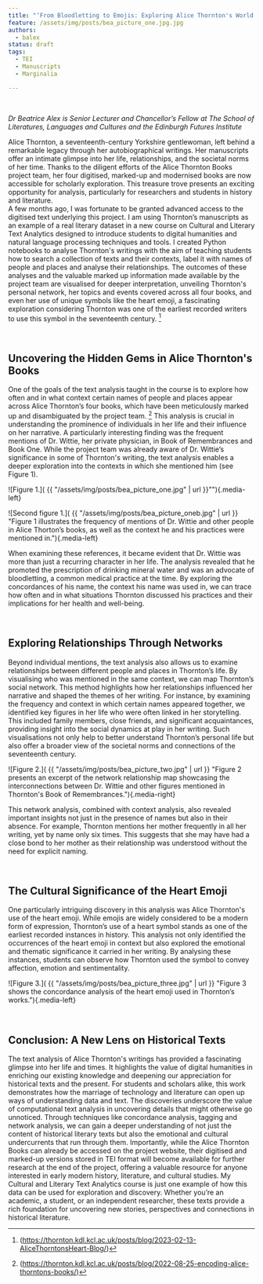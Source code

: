 ```yaml
---
title: "‘From Bloodletting to Emojis: Exploring Alice Thornton's World Through Computational Text Analytics"
feature: /assets/img/posts/bea_picture_one.jpg.jpg
authors:
  - balex
status: draft
tags:
  - TEI
  - Manuscripts
  - Marginalia

---
```


<p>&nbsp;</p>

*Dr Beatrice Alex is Senior Lecturer and Chancellor’s Fellow at The School of Literatures, Languages and Cultures and the Edinburgh Futures Institute*
 
Alice Thornton, a seventeenth-century Yorkshire gentlewoman, left behind a remarkable legacy through her autobiographical writings. Her manuscripts offer an intimate glimpse into her life, relationships, and the societal norms of her time. Thanks to the diligent efforts of the Alice Thornton Books project team, her four digitised, marked-up and modernised books are now accessible for scholarly exploration. This treasure trove presents an exciting opportunity for analysis, particularly for researchers and students in history and literature.  
A few months ago, I was fortunate to be granted advanced access to the digitised text underlying this project.  I am using Thornton’s manuscripts as an example of a real literary dataset in a new course on Cultural and Literary Text Analytics designed to introduce students to digital humanities and natural language processing techniques and tools.  I created Python notebooks to analyse Thornton's writings with the aim of teaching students how to search a collection of texts and their contexts, label it with names of people and places and analyse their relationships. The outcomes of these analyses and the valuable marked up information made available by the project team are visualised for deeper interpretation, unveiling Thornton's personal network, her topics and events covered across all four books, and even her use of unique symbols like the heart emoji, a fascinating exploration considering Thornton was one of the earliest recorded writers to use this symbol in the seventeenth century. [^1]
 
<p>&nbsp;</p>

## Uncovering the Hidden Gems in Alice Thornton's Books

One of the goals of the text analysis taught in the course is to explore how often and in what context certain names of people and places appear across Alice Thornton’s four books, which have been meticulously marked up and disambiguated by the project team. [^2] This analysis is crucial in understanding the prominence of individuals in her life and their influence on her narrative. A particularly interesting finding was the frequent mentions of Dr. Wittie, her private physician, in Book of Remembrances and Book One. While the project team was already aware of Dr. Wittie’s significance in some of Thornton's writing, the text analysis enables a deeper exploration into the contexts in which she mentioned him (see Figure 1).

![Figure 1.]( {{ "/assets/img/posts/bea_picture_one.jpg" | url }}""){.media-left}

![Second figure 1.]( {{ "/assets/img/posts/bea_picture_oneb.jpg" | url }} "Figure 1 illustrates the frequency of mentions of Dr. Wittie and other people in Alice Thorton’s books, as well as the context he and his practices were mentioned in."){.media-left}

When examining these references, it became evident that Dr. Wittie was more than just a recurring character in her life. The analysis revealed that he promoted the prescription of drinking mineral water and was an advocate of bloodletting, a common medical practice at the time. By exploring the concordances of his name, the context his name was used in, we can trace how often and in what situations Thornton discussed his practices and their implications for her health and well-being.

<p>&nbsp;</p>


## Exploring Relationships Through Networks

Beyond individual mentions, the text analysis also allows us to examine relationships between different people and places in Thornton’s life. By visualising who was mentioned in the same context, we can map Thornton’s social network. This method highlights how her relationships influenced her narrative and shaped the themes of her writing.
For instance, by examining the frequency and context in which certain names appeared together, we identified key figures in her life who were often linked in her storytelling. This included family members, close friends, and significant acquaintances, providing insight into the social dynamics at play in her writing. Such visualisations not only help to better understand Thornton’s personal life but also offer a broader view of the societal norms and connections of the seventeenth century.

![Figure 2.]( {{ "/assets/img/posts/bea_picture_two.jpg" | url }} "Figure 2 presents an excerpt of the network relationship map showcasing the interconnections between Dr. Wittie and other figures mentioned in Thornton's Book of Remembrances."){.media-right}

This network analysis, combined with context analysis, also revealed important insights not just in the presence of names but also in their absence. For example, Thornton mentions her mother frequently in all her writing, yet by name only six times.  This suggests that she may have had a close bond to her mother as their relationship was understood without the need for explicit naming. 
 
<p>&nbsp;</p>

## The Cultural Significance of the Heart Emoji

One particularly intriguing discovery in this analysis was Alice Thornton's use of the heart emoji. While emojis are widely considered to be a modern form of expression, Thornton’s use of a heart symbol stands as one of the earliest recorded instances in history. This analysis not only identified the occurrences of the heart emoji in context but also explored the emotional and thematic significance it carried in her writing. By analysing these instances, students can observe how Thornton used the symbol to convey affection, emotion and sentimentality.

![Figure 3.]( {{ "/assets/img/posts/bea_picture_three.jpg" | url }} "Figure 3 shows the concordance analysis of the heart emoji used in Thornton’s works."){.media-left}


<p>&nbsp;</p>

## Conclusion: A New Lens on Historical Texts

The text analysis of Alice Thornton's writings has provided a fascinating glimpse into her life and times. It highlights the value of digital humanities in enriching our existing knowledge and deepening our appreciation for historical texts and the present. For students and scholars alike, this work demonstrates how the marriage of technology and literature can open up ways of understanding data and text.
The discoveries underscore the value of computational text analysis in uncovering details that might otherwise go unnoticed. Through techniques like concordance analysis, tagging and network analysis, we can gain a deeper understanding of not just the content of historical literary texts but also the emotional and cultural undercurrents that run through them.
Importantly, while the Alice Thornton Books can already be accessed on the project website, their digitised and marked-up versions stored in TEI format will become available for further research at the end of the project, offering a valuable resource for anyone interested in early modern history, literature, and cultural studies. My Cultural and Literary Text Analytics course is just one example of how this data can be used for exploration and discovery. Whether you’re an academic, a student, or an independent researcher, these texts provide a rich foundation for uncovering new stories, perspectives and connections in historical literature.

[^1]:  (https://thornton.kdl.kcl.ac.uk/posts/blog/2023-02-13-AliceThorntonsHeart-Blog/)
[^2]:  (https://thornton.kdl.kcl.ac.uk/posts/blog/2022-08-25-encoding-alice-thorntons-books/)
